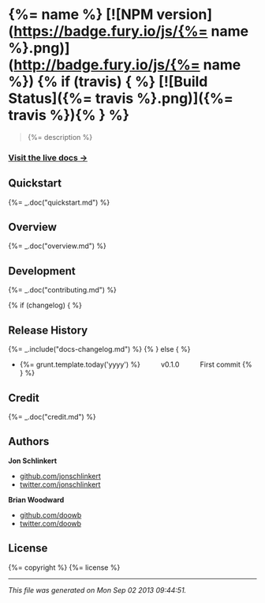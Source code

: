 # {%= name %} [![NPM version](https://badge.fury.io/js/{%= name %}.png)](http://badge.fury.io/js/{%= name %}) {% if (travis) { %} [![Build Status]({%= travis %}.png)]({%= travis %}){% } %}

> {%= description %}

### [Visit the live docs →](http://assemble.io/helpers/)

## Quickstart
{%= _.doc("quickstart.md") %}

## Overview
{%= _.doc("overview.md") %}

## Development
{%= _.doc("contributing.md") %}

{% if (changelog) { %}
## Release History
{%= _.include("docs-changelog.md") %} {% } else { %}
 * {%= grunt.template.today('yyyy') %}   v0.1.0   First commit
{% } %}

## Credit
{%= _.doc("credit.md") %}

## Authors

**Jon Schlinkert**

+ [github.com/jonschlinkert](https://github.com/jonschlinkert)
+ [twitter.com/jonschlinkert](http://twitter.com/jonschlinkert)

**Brian Woodward**

+ [github.com/doowb](https://github.com/doowb)
+ [twitter.com/doowb](http://twitter.com/doowb)

## License
{%= copyright %}
{%= license %}

***

_This file was generated on Mon Sep 02 2013 09:44:51._
